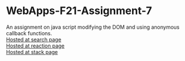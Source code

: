 # WebApps-F21-Assignment-7
An assignment on java script modifying the DOM and using anonymous callback functions.<br>
<a href="https://44-563-webapps-f21.github.io/webapps-f21-assignment-7-Harimummadi/search.html">  Hosted at search page</a><br>
<a href="https://44-563-webapps-f21.github.io/webapps-f21-assignment-7-Harimummadi/reaction.html">Hosted at reaction page</a><br>
<a href="https://44-563-webapps-f21.github.io/webapps-f21-assignment-7-Harimummadi/stack.html"> Hosted at stack page</a><br>